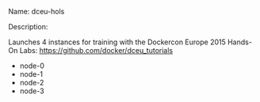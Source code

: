 Name: dceu-hols

Description:

Launches 4 instances for training with the Dockercon Europe 2015 Hands-On Labs: https://github.com/docker/dceu_tutorials

- node-0
- node-1
- node-2
- node-3
